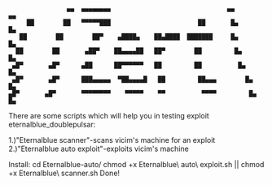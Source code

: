                     ▄▄  ▄▄▄▄▄▄▄▄                                ▄▄        ▄▄       
         ██        ██   ▀▀▀▀▀███                        ██       █▄        █▄      
       ██        ██        ██▀    ▄████▄    ██▄████  ███████     █▄        █▄     
      ██        ██       ▄██▀    ██▄▄▄▄██   ██▀        ██         █▄        █▄    
     ▄█▀       ▄█▀      ▄██      ██▀▀▀▀▀▀   ██         ██          █▄        █▄   
     ▄█▀       ▄█▀      ███▄▄▄▄▄  ▀██▄▄▄▄█   ██         ██▄▄▄        █▄        █▄  
    ▄█▀       ▄█▀       ▀▀▀▀▀▀▀▀    ▀▀▀▀▀    ▀▀          ▀▀▀▀         █▄        █▄ 

There are some scripts which will help you in testing exploit eternalblue_doublepulsar:

1.)"Eternalblue scanner"-scans vicim's machine for an exploit
2.)"Eternalblue auto exploit"-exploits vicim's machine
 
 Install:
     cd Eternalblue-auto/
     chmod +x Eternalblue\ auto\ exploit.sh || chmod +x Eternalblue\ scanner.sh
     Done!
